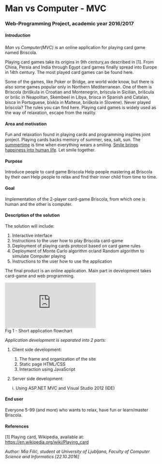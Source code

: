 Man vs Computer - MVC
=============
### Web-Programming Project, academic year 2016/2017 ###

##### Introduction ####
*Man vs Computer(MVC)* is an online application for playing card game named Briscola.

Playing card games take its origins in 9th century,as described in [1]. From China, Persia and India through Egypt card games finally spread into Europe in 14th century.
The most played card games can be found here.

Some of the games, like Poker or Bridge, are world wide know, but there is also some games popular only in Northern Mediterranean. One of them is Briscola (briškula in Croatian and Montenegrin, brìscula in Sicilian, brìšcula or brišc in Neapolitan, Skembeel in Libya, brisca in Spanish and Catalan, bisca in Portuguese, bixkla in Maltese, briškola in Slovene). Never played briscola? The rules you can find here. 
Playing card games is widely used as the way of relaxation, escape from the reality.

#### Area and motivation ####
Fun and relaxation found in playing cards and programming inspires joint project.
Playing cards backs memory of summer, sea, salt, sun. The [summertime](https://www.youtube.com/watch?v=wSpsFJZ2riQ/) is time when everything wears a smiling. [Smile brings happiness into human life](https://www.fastcompany.com/3041438/how-to-be-a-success-at-everything/how-smiling-changes-your-brain/).
Let smile together. 

#### Purpose ####
Introduce people to card game Briscola
Help people mastering at Briscola by their own
Help people to relax and find their inner child from time to time.

#### Goal ####
Implementation of the 2-player card-game Briscola, from which one is human and the other is computer. 

#### Description of the solution ####
The solution will include:

1. Interactive interface
2. Instructions to the user how to play Briscola card-game
3. Deployment of playing cards protocol based on card game rules
4. Deployment of Monte Carlo algorithm or/and Random algorithm to simulate Computer playing
5. Instructions to the user how to use the application

The final product is an online application.
Main part in development takes card-game and web programming.<br />

![Bricsola.pdf](https://github.com/FilicMia/Web-Programming/files/571750/Bricsola.pdf)<br />
	Fig 1 - Short application flowchart
	
*Application development is separated into 2 parts:*

1. Client side development:

	1. The frame and organization of the site 
	2. Static page HTML/CSS 
	3. Interaction using JavaScript
	
2. Server side development:

	i. Using ASP.NET MVC and Visual Studio 2012 (IDE)

#### End user ####
Everyone 5-99 (and more) who wants to relax, have fun or learn/master Briscola. 

#### References ####
[1] Playing card, Wikipedia, available at: https://en.wikipedia.org/wiki/Playing_card

 *Author:
Mia Filić, student at
University of Ljubljana, Faculty of Computer Science and Informatics
[22.10.2016]*
